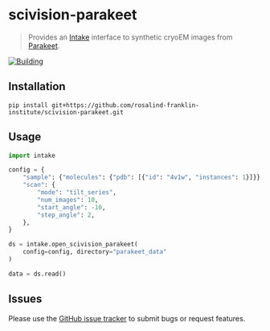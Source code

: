 # scivision-parakeet
> Provides an [Intake](https://intake.readthedocs.io/en/latest/index.html) interface to synthetic cryoEM images from [Parakeet](https://github.com/rosalindfranklininstitute/parakeet).

[![Building](https://github.com/rosalindfranklininstitute/parakeet/actions/workflows/python-package.yml/badge.svg)](https://github.com/rosalindfranklininstitute/parakeet/actions/workflows/python-package.yml)

## Installation

```
pip install git+https://github.com/rosalind-franklin-institute/scivision-parakeet.git
```

## Usage

```python
import intake

config = {
    "sample": {"molecules": {"pdb": [{"id": "4v1w", "instances": 1}]}},
    "scan": {
        "mode": "tilt_series",
        "num_images": 10,
        "start_angle": -10,
        "step_angle": 2,
    },
}

ds = intake.open_scivision_parakeet(
    config=config, directory="parakeet_data"
)

data = ds.read()
```

## Issues

Please use the [GitHub issue tracker](https://github.com/rosalindfranklininstitute/parakeet/issues) to submit bugs or request features.

